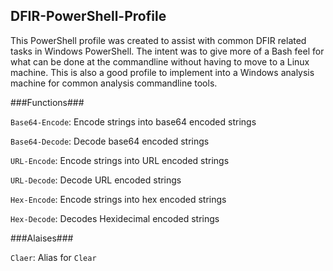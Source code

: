 ## DFIR-PowerShell-Profile

This PowerShell profile was created to assist with common DFIR related tasks in Windows PowerShell. The intent was to give more of a Bash feel for what can be done at the commandline without having to move to a Linux machine. This is also a good profile to implement into a Windows analysis machine for common analysis commandline tools.

###Functions###

`Base64-Encode`: Encode strings into base64 encoded strings

`Base64-Decode`: Decode base64 encoded strings

`URL-Encode`: Encode strings into URL encoded strings

`URL-Decode`: Decode URL encoded strings

`Hex-Encode`: Encode strings into hex encoded strings

`Hex-Decode`: Decodes Hexidecimal encoded strings

###Alaises###

`Claer`: Alias for `Clear`

